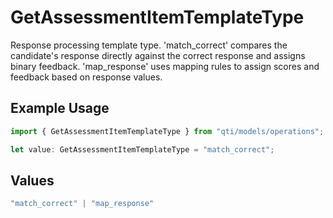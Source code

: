 # GetAssessmentItemTemplateType

Response processing template type. 'match_correct' compares the candidate's response directly against the correct response and assigns binary feedback. 'map_response' uses mapping rules to assign scores and feedback based on response values.

## Example Usage

```typescript
import { GetAssessmentItemTemplateType } from "qti/models/operations";

let value: GetAssessmentItemTemplateType = "match_correct";
```

## Values

```typescript
"match_correct" | "map_response"
```
